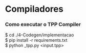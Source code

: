 # Compiladores

### Como executar o TPP Compiler
$ cd ./4-Codegen/implementacao \
$ pip install -r requirements.txt \
$ python _tpp.py <input.tpp> <output>
